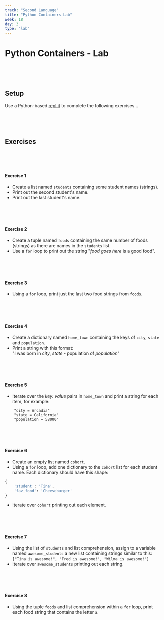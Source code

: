 ```yaml
---
track: "Second Language"
title: "Python Containers Lab"
week: 18
day: 3
type: "lab"
---
```


# Python Containers - Lab

<br>
<br>
<br>



## Setup

Use a Python-based [repl.it](https://repl.it/repls) to complete the following exercises...

<br>
<br>
<br>


## Exercises

<br>
<br>
<br>



#### Exercise 1

- Create a list named `students` containing some student names (strings).
- Print out the second student's name.
- Print out the last student's name.

<br>
<br>
<br>



#### Exercise 2

- Create a tuple named `foods` containing the same number of foods (strings) as there are names in the `students` list.
- Use a `for` loop to print out the string "_food goes here_ is a good food".

<br>
<br>
<br>




#### Exercise 3

- Using a `for` loop, print just the last two food strings from `foods`.


<br>
<br>
<br>


#### Exercise 4

- Create a dictionary named `home_town` containing the keys of `city`, `state` and `population`.
- Print a string with this format:<br>"I was born in _city_, _state_ - population of _population_"


<br>
<br>
<br>



#### Exercise 5

- Iterate over the _key: value_ pairs in `home_town` and print a string for each item, for example:

```shell  
	"city = Arcadia"
	"state = California"
	"population = 58000"
```

<br>
<br>
<br>



#### Exercise 6

- Create an empty list named `cohort`.
- Using a `for` loop, add one dictionary to the `cohort` list for each student name. Each dictionary should have this shape:

```python
{
	'student': 'Tina',
	'fav_food': 'Cheeseburger'
}
```
- Iterate over `cohort` printing out each element.

<br>
<br>
<br>



#### Exercise 7

- Using the list of `students` and list comprehension, assign to a variable named `awesome_students` a new list containing strings similar to this:<br>`["Tina is awesome!", "Fred is awesome!", "Wilma is awesome!"]`
- Iterate over `awesome_students` printing out each string.

<br>
<br>
<br>



#### Exercise 8

- Using the tuple `foods` and list comprehension within a `for` loop, print each food string that contains the letter `a`.

<br>
<br>
<br>



<!-- 
## Solution

A solution can be found [here](https://repl.it/@DanielJS/Python-Containers-Solution).


 -->






